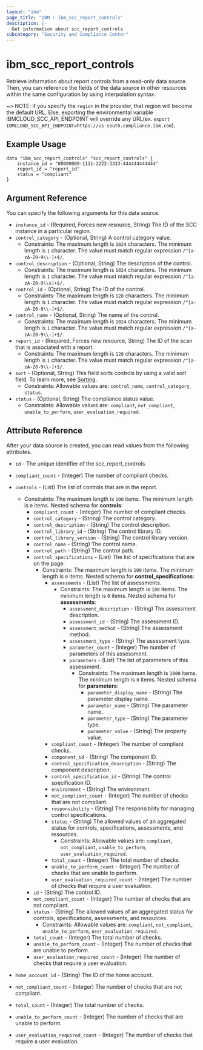 ```yaml
---
layout: "ibm"
page_title: "IBM : ibm_scc_report_controls"
description: |-
  Get information about scc_report_controls
subcategory: "Security and Compliance Center"
---
```


# ibm_scc_report_controls

Retrieve information about report controls from a read-only data source. Then, you can reference the fields of the data source in other resources within the same configuration by using interpolation syntax.

~> NOTE: if you specify the `region` in the provider, that region will become the default URL. Else, exporting the environmental variable IBMCLOUD_SCC_API_ENDPOINT will override any URL(ex. `export IBMCLOUD_SCC_API_ENDPOINT=https://us-south.compliance.ibm.com`).

## Example Usage

```hcl
data "ibm_scc_report_controls" "scc_report_controls" {
	instance_id = "00000000-1111-2222-3333-444444444444"
	report_id = "report_id"
	status = "compliant"
}
```

## Argument Reference

You can specify the following arguments for this data source.

* `instance_id` - (Required, Forces new resource, String) The ID of the SCC instance in a particular region.
* `control_category` - (Optional, String) A control category value.
  * Constraints: The maximum length is `1024` characters. The minimum length is `1` character. The value must match regular expression `/^[a-zA-Z0-9\\-]+$/`.
* `control_description` - (Optional, String) The description of the control.
  * Constraints: The maximum length is `1024` characters. The minimum length is `1` character. The value must match regular expression `/^[a-zA-Z0-9\\s]+$/`.
* `control_id` - (Optional, String) The ID of the control.
  * Constraints: The maximum length is `128` characters. The minimum length is `1` character. The value must match regular expression `/^[a-zA-Z0-9\\-]+$/`.
* `control_name` - (Optional, String) The name of the control.
  * Constraints: The maximum length is `1024` characters. The minimum length is `1` character. The value must match regular expression `/^[a-zA-Z0-9\\-]+$/`.
* `report_id` - (Required, Forces new resource, String) The ID of the scan that is associated with a report.
  * Constraints: The maximum length is `128` characters. The minimum length is `1` character. The value must match regular expression `/^[a-zA-Z0-9\\-]+$/`.
* `sort` - (Optional, String) This field sorts controls by using a valid sort field. To learn more, see [Sorting](https://cloud.ibm.com/docs/api-handbook?topic=api-handbook-sorting).
  * Constraints: Allowable values are: `control_name`, `control_category`, `status`.
* `status` - (Optional, String) The compliance status value.
  * Constraints: Allowable values are: `compliant`, `not_compliant`, `unable_to_perform`, `user_evaluation_required`.

## Attribute Reference

After your data source is created, you can read values from the following attributes.

* `id` - The unique identifier of the scc_report_controls.
* `compliant_count` - (Integer) The number of compliant checks.

* `controls` - (List) The list of controls that are in the report.
  * Constraints: The maximum length is `100` items. The minimum length is `0` items.
Nested schema for **controls**:
	* `compliant_count` - (Integer) The number of compliant checks.
	* `control_category` - (String) The control category.
	* `control_description` - (String) The control description.
	* `control_library_id` - (String) The control library ID.
	* `control_library_version` - (String) The control library version.
	* `control_name` - (String) The control name.
	* `control_path` - (String) The control path.
	* `control_specifications` - (List) The list of specifications that are on the page.
	  * Constraints: The maximum length is `100` items. The minimum length is `0` items.
	Nested schema for **control_specifications**:
		* `assessments` - (List) The list of assessments.
		  * Constraints: The maximum length is `100` items. The minimum length is `0` items.
		Nested schema for **assessments**:
			* `assessment_description` - (String) The assessment description.
			* `assessment_id` - (String) The assessment ID.
			* `assessment_method` - (String) The assessment method.
			* `assessment_type` - (String) The assessment type.
			* `parameter_count` - (Integer) The number of parameters of this assessment.
			* `parameters` - (List) The list of parameters of this assessment.
			  * Constraints: The maximum length is `1000` items. The minimum length is `0` items.
			Nested schema for **parameters**:
				* `parameter_display_name` - (String) The parameter display name.
				* `parameter_name` - (String) The parameter name.
				* `parameter_type` - (String) The parameter type.
				* `parameter_value` - (String) The property value.
		* `compliant_count` - (Integer) The number of compliant checks.
		* `component_id` - (String) The component ID.
		* `control_specification_description` - (String) The component description.
		* `control_specification_id` - (String) The control specification ID.
		* `environment` - (String) The environment.
		* `not_compliant_count` - (Integer) The number of checks that are not compliant.
		* `responsibility` - (String) The responsibility for managing control specifications.
		* `status` - (String) The allowed values of an aggregated status for controls, specifications, assessments, and resources.
		  * Constraints: Allowable values are: `compliant`, `not_compliant`, `unable_to_perform`, `user_evaluation_required`.
		* `total_count` - (Integer) The total number of checks.
		* `unable_to_perform_count` - (Integer) The number of checks that are unable to perform.
		* `user_evaluation_required_count` - (Integer) The number of checks that require a user evaluation.
	* `id` - (String) The control ID.
	* `not_compliant_count` - (Integer) The number of checks that are not compliant.
	* `status` - (String) The allowed values of an aggregated status for controls, specifications, assessments, and resources.
	  * Constraints: Allowable values are: `compliant`, `not_compliant`, `unable_to_perform`, `user_evaluation_required`.
	* `total_count` - (Integer) The total number of checks.
	* `unable_to_perform_count` - (Integer) The number of checks that are unable to perform.
	* `user_evaluation_required_count` - (Integer) The number of checks that require a user evaluation.

* `home_account_id` - (String) The ID of the home account.

* `not_compliant_count` - (Integer) The number of checks that are not compliant.

* `total_count` - (Integer) The total number of checks.

* `unable_to_perform_count` - (Integer) The number of checks that are unable to perform.

* `user_evaluation_required_count` - (Integer) The number of checks that require a user evaluation.

